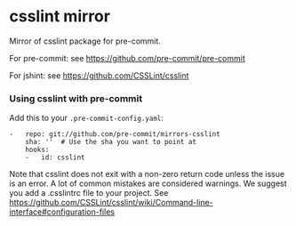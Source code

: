 csslint mirror
================

Mirror of csslint package for pre-commit.

For pre-commit: see https://github.com/pre-commit/pre-commit

For jshint: see https://github.com/CSSLint/csslint


### Using csslint with pre-commit

Add this to your `.pre-commit-config.yaml`:

    -   repo: git://github.com/pre-commit/mirrors-csslint
        sha: ''  # Use the sha you want to point at
        hooks:
        -   id: csslint

Note that csslint does not exit with a non-zero return code
unless the issue is an error. A lot of common mistakes are
considered warnings. We suggest you add a .csslintrc file
to your project. See https://github.com/CSSLint/csslint/wiki/Command-line-interface#configuration-files
